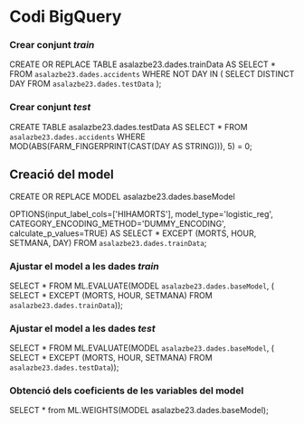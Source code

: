 # Codi BigQuery

### Crear conjunt *train*

CREATE OR REPLACE TABLE asalazbe23.dades.trainData AS
SELECT *
FROM `asalazbe23.dades.accidents`
WHERE NOT DAY IN (
  SELECT DISTINCT DAY FROM `asalazbe23.dades.testData`
);

### Crear conjunt *test*

CREATE TABLE asalazbe23.dades.testData AS
SELECT *
FROM `asalazbe23.dades.accidents`
WHERE MOD(ABS(FARM_FINGERPRINT(CAST(DAY AS STRING))), 5) = 0;

## Creació del model

CREATE OR REPLACE MODEL asalazbe23.dades.baseModel 

OPTIONS(input_label_cols=['HIHAMORTS'], model_type='logistic_reg', CATEGORY_ENCODING_METHOD='DUMMY_ENCODING', calculate_p_values=TRUE) AS 
SELECT *  EXCEPT (MORTS, HOUR, SETMANA, DAY)
FROM `asalazbe23.dades.trainData`;

### Ajustar el model a les dades *train*

SELECT *
FROM ML.EVALUATE(MODEL `asalazbe23.dades.baseModel`, 
(
  SELECT *  EXCEPT (MORTS, HOUR, SETMANA)
  FROM `asalazbe23.dades.trainData`));
  
### Ajustar el model a les dades *test*

SELECT *
FROM ML.EVALUATE(MODEL `asalazbe23.dades.baseModel`, 
(
  SELECT * EXCEPT (MORTS, HOUR, SETMANA)
  FROM `asalazbe23.dades.testData`));


### Obtenció dels coeficients de les variables del model

SELECT * from ML.WEIGHTS(MODEL asalazbe23.dades.baseModel);

